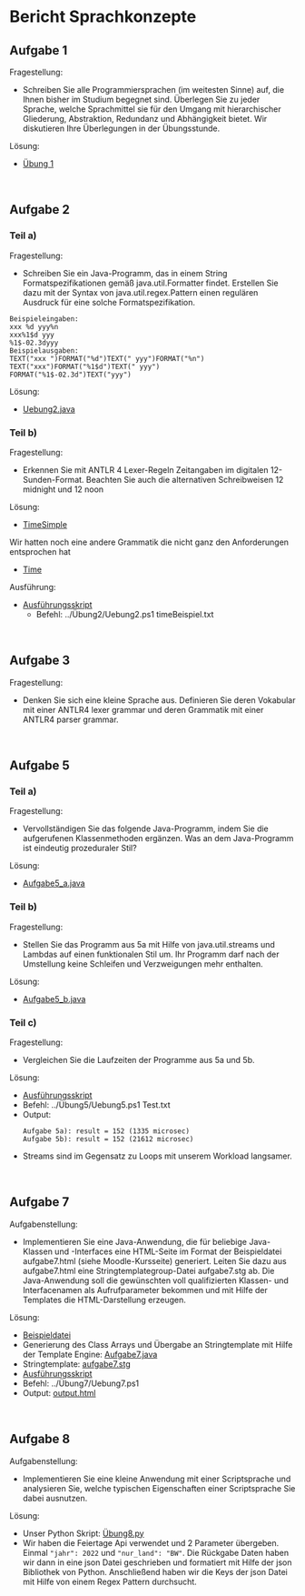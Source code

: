 # Bericht Sprachkonzepte

## Aufgabe 1
Fragestellung: 
- Schreiben Sie alle Programmiersprachen (im weitesten Sinne) auf, die Ihnen bisher im Studium begegnet sind. Überlegen Sie zu jeder Sprache, welche Sprachmittel sie für den Umgang mit hierarchischer Gliederung, Abstraktion, Redundanz und Abhängigkeit bietet. Wir diskutieren Ihre Überlegungen in der Übungsstunde.

Lösung:
- [Übung 1](../Übung1/Übung_1.txt)


<!--<div style="page-break-after: always; visibility: hidden"></div>-->

<br>

## Aufgabe 2

### Teil a)
Fragestellung: 
- Schreiben Sie ein Java-Programm, das in einem String Formatspezifikationen gemäß java.util.Formatter findet. Erstellen Sie dazu mit der Syntax von java.util.regex.Pattern einen regulären Ausdruck für eine solche Formatspezifikation.

```
Beispieleingaben:
xxx %d yyy%n
xxx%1$d yyy
%1$-02.3dyyy
Beispielausgaben:
TEXT("xxx ")FORMAT("%d")TEXT(" yyy")FORMAT("%n")
TEXT("xxx")FORMAT("%1$d")TEXT(" yyy")
FORMAT("%1$-02.3d")TEXT("yyy")
```

Lösung:
- [Uebung2.java](../Übung2/Uebung2.java)

### Teil b)
Fragestellung: 
- Erkennen Sie mit ANTLR 4 Lexer-Regeln Zeitangaben im digitalen 12-Sunden-Format. Beachten Sie auch die alternativen Schreibweisen 12 midnight und 12 noon

Lösung:
- [TimeSimple](../Übung2/TimeSimple.g4)

Wir hatten noch eine andere Grammatik die nicht ganz den Anforderungen entsprochen hat

- [Time](../Übung2/Time.g4)

Ausführung:
- [Ausführungsskript](../Übung2/Uebung2.ps1)
    - Befehl: ../Übung2/Uebung2.ps1 timeBeispiel.txt

</br>

## Aufgabe 3
Fragestellung: 
- Denken Sie sich eine kleine Sprache aus. Definieren Sie deren Vokabular mit einer ANTLR4 lexer grammar und deren Grammatik mit einer ANTLR4 parser grammar.

</br>

## Aufgabe 5

### Teil a)
Fragestellung:
- Vervollständigen Sie das folgende Java-Programm, indem Sie die aufgerufenen Klassenmethoden ergänzen.
Was an dem Java-Programm ist eindeutig prozeduraler Stil? 

Lösung:
- [Aufgabe5_a.java](../Übung5/Aufgabe5_a.java)

### Teil b)
Fragestellung:
- Stellen Sie das Programm aus 5a mit Hilfe von java.util.streams und Lambdas auf einen funktionalen Stil um. Ihr Programm darf nach der Umstellung keine Schleifen und Verzweigungen mehr enthalten.

Lösung:
- [Aufgabe5_b.java](../Übung5/Aufgabe5_b.java)

### Teil c)
Fragestellung:
- Vergleichen Sie die Laufzeiten der Programme aus 5a und 5b.

Lösung: <br>
- [Ausführungsskript](../Übung5/Uebung5.ps1)
- Befehl: ../Übung5/Uebung5.ps1 Test.txt
- Output:
    ```
    Aufgabe 5a): result = 152 (1335 microsec)
    Aufgabe 5b): result = 152 (21612 microsec)
    ```
- Streams sind im Gegensatz zu Loops mit unserem Workload langsamer.

<br>

## Aufgabe 7
Aufgabenstellung:
- Implementieren Sie eine Java-Anwendung, die für beliebige Java-Klassen und -Interfaces eine HTML-Seite im Format der Beispieldatei aufgabe7.html (siehe Moodle-Kursseite) generiert. Leiten Sie dazu aus aufgabe7.html eine Stringtemplategroup-Datei aufgabe7.stg ab. Die Java-Anwendung soll die gewünschten voll qualifizierten Klassen- und Interfacenamen als Aufrufparameter bekommen und mit Hilfe der Templates die HTML-Darstellung erzeugen.

Lösung:
- [Beispieldatei](../Übung7/aufgabe7.html)
- Generierung des Class Arrays und Übergabe an Stringtemplate mit Hilfe der Template Engine: [Aufgabe7.java](../Übung7/Aufgabe7.java)
- Stringtemplate: [aufgabe7.stg](../Übung7/aufgabe7.stg)
- [Ausführungsskript](../Übung7/Uebung7.ps1)
- Befehl: ../Übung7/Uebung7.ps1
- Output: [output.html](../Übung7/output.html)

<br>

## Aufgabe 8
Aufgabenstellung:
- Implementieren Sie eine kleine Anwendung mit einer Scriptsprache und analysieren Sie, welche typischen Eigenschaften einer Scriptsprache Sie dabei ausnutzen.

Lösung:
- Unser Python Skript: [Übung8.py](../Übung8/Übung8.py)
- Wir haben die Feiertage Api verwendet und 2 Parameter übergeben. Einmal `"jahr": 2022` und `"nur_land": "BW"`. Die Rückgabe Daten haben wir dann in eine json Datei geschrieben und formatiert mit Hilfe der json Bibliothek von Python. Anschließend haben wir die Keys der json Datei mit Hilfe von einem Regex Pattern durchsucht.
